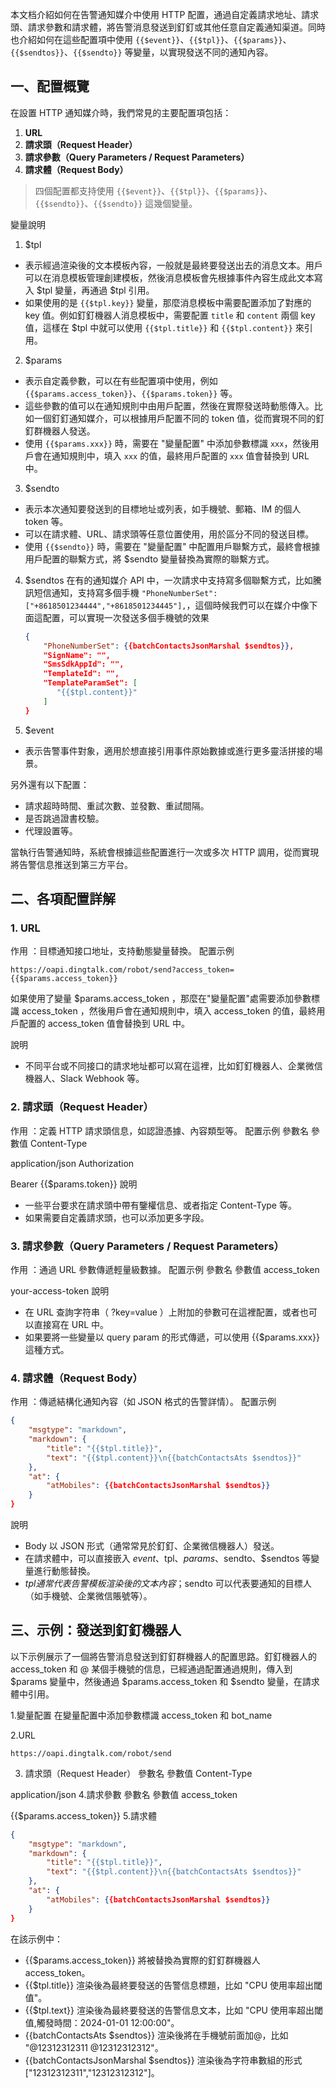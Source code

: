 本文档介紹如何在告警通知媒介中使用 HTTP 配置，通過自定義請求地址、請求頭、請求參數和請求體，將告警消息發送到釘釘或其他任意自定義通知渠道。同時也介紹如何在這些配置項中使用 `{{$event}}`、`{{$tpl}}`、`{{$params}}`、`{{$sendtos}}`、`{{$sendto}}` 等變量，以實現發送不同的通知內容。

## 一、配置概覽

在設置 HTTP 通知媒介時，我們常見的主要配置項包括：

1. **URL**
2. **請求頭（Request Header）**
3. **請求參數（Query Parameters / Request Parameters）**
4. **請求體（Request Body）**

> 四個配置都支持使用 `{{$event}}`、`{{$tpl}}`、`{{$params}}`、`{{$sendto}}`、`{{$sendto}}` 這幾個變量。

變量說明

1. $tpl
- 表示經過渲染後的文本模板內容，一般就是最終要發送出去的消息文本。用戶可以在消息模板管理創建模板，然後消息模板會先根據事件內容生成此文本寫入 $tpl 變量，再通過 $tpl 引用。
- 如果使用的是 `{{$tpl.key}}` 變量，那麼消息模板中需要配置添加了對應的 key 值。例如釘釘機器人消息模板中，需要配置 `title` 和 `content` 兩個 key 值，這樣在 $tpl 中就可以使用 `{{$tpl.title}}` 和 `{{$tpl.content}}` 來引用。

2. $params

- 表示自定義參數，可以在有些配置項中使用，例如 `{{$params.access_token}}`、`{{$params.token}}` 等。
- 這些參數的值可以在通知規則中由用戶配置，然後在實際發送時動態傳入。比如一個釘釘通知媒介，可以根據用戶配置不同的 token 值，從而實現不同的釘釘群機器人發送。
- 使用 `{{$params.xxx}}` 時，需要在 "變量配置" 中添加參數標識 `xxx`，然後用戶會在通知規則中，填入 `xxx` 的值，最終用戶配置的 `xxx` 值會替換到 URL 中。

3. $sendto

- 表示本次通知要發送到的目標地址或列表，如手機號、郵箱、IM 的個人 token 等。
- 可以在請求體、URL、請求頭等任意位置使用，用於區分不同的發送目標。
- 使用 `{{$sendto}}` 時，需要在 "變量配置" 中配置用戶聯繫方式，最終會根據用戶配置的聯繫方式，將 $sendto 變量替換為實際的聯繫方式。

4. $sendtos
在有的通知媒介 API 中，一次請求中支持寫多個聯繫方式，比如騰訊短信通知，支持寫多個手機 `"PhoneNumberSet": ["+8618501234444","+8618501234445"],`，這個時候我們可以在媒介中像下面這配置，可以實現一次發送多個手機號的效果
   ```json
   {
       "PhoneNumberSet": {{batchContactsJsonMarshal $sendtos}},
       "SignName": "",
       "SmsSdkAppId": "",
       "TemplateId": "",
       "TemplateParamSet": [
          "{{$tpl.content}}"
       ]
   }
   ```
5. $event
- 表示告警事件對象，適用於想直接引用事件原始數據或進行更多靈活拼接的場景。

另外還有以下配置：
- 請求超時時間、重試次數、並發數、重試間隔。
- 是否跳過證書校驗。
- 代理設置等。

當執行告警通知時，系統會根據這些配置進行一次或多次 HTTP 調用，從而實現將告警信息推送到第三方平台。

## 二、各項配置詳解
### 1. URL
作用 ：目標通知接口地址，支持動態變量替換。 配置示例

```text
https://oapi.dingtalk.com/robot/send?access_token={{$params.access_token}}
```

如果使用了變量 $params.access_token ，那麼在"變量配置"處需要添加參數標識 access_token ，然後用戶會在通知規則中，填入 access_token 的值，最終用戶配置的 access_token 值會替換到 URL 中。

說明
- 不同平台或不同接口的請求地址都可以寫在這裡，比如釘釘機器人、企業微信機器人、Slack Webhook 等。

### 2. 請求頭（Request Header）
作用 ：定義 HTTP 請求頭信息，如認證憑據、內容類型等。 配置示例
 參數名 參數值 Content-Type

application/json Authorization

Bearer {{$params.token}}
說明

- 一些平台要求在請求頭中帶有鑒權信息、或者指定 Content-Type 等。
- 如果需要自定義請求頭，也可以添加更多字段。
### 3. 請求參數（Query Parameters / Request Parameters）
作用 ：通過 URL 參數傳遞輕量級數據。 配置示例
 參數名 參數值 access_token

your-access-token
說明

- 在 URL 查詢字符串（ ?key=value ）上附加的參數可在這裡配置，或者也可以直接寫在 URL 中。
- 如果要將一些變量以 query param 的形式傳遞，可以使用 {{$params.xxx}} 這種方式。
### 4. 請求體（Request Body）
作用 ：傳遞結構化通知內容（如 JSON 格式的告警詳情）。 配置示例

```json
{
    "msgtype": "markdown",
    "markdown": {
        "title": "{{$tpl.title}}",
        "text": "{{$tpl.content}}\n{{batchContactsAts $sendtos}}"
    },
    "at": {
        "atMobiles": {{batchContactsJsonMarshal $sendtos}}
    }
}
```

說明

- Body 以 JSON 形式（通常常見於釘釘、企業微信機器人）發送。
- 在請求體中，可以直接嵌入 $event、$tpl、$params、$sendto、$sendtos 等變量進行動態替換。
- $tpl 通常代表告警模板渲染後的文本內容；$sendto 可以代表要通知的目標人（如手機號、企業微信賬號等）。
## 三、示例：發送到釘釘機器人
以下示例展示了一個將告警消息發送到釘釘群機器人的配置思路。釘釘機器人的 access_token 和 @ 某個手機號的信息，已經通過配置通過規則，傳入到 $params 變量中，然後通過 $params.access_token 和 $sendto 變量，在請求體中引用。

1.變量配置 在變量配置中添加參數標識 access_token 和 bot_name

2.URL

```plaintext
https://oapi.dingtalk.com/robot/send
 ```

3. 請求頭（Request Header） 參數名 參數值 Content-Type

application/json
4.請求參數
 參數名 參數值 access_token

{{$params.access_token}}
5.請求體

```json
{
    "msgtype": "markdown",
    "markdown": {
        "title": "{{$tpl.title}}",
        "text": "{{$tpl.content}}\n{{batchContactsAts $sendtos}}"
    },
    "at": {
        "atMobiles": {{batchContactsJsonMarshal $sendtos}}
    }
}
```

在該示例中：

- {{$params.access_token}} 將被替換為實際的釘釘群機器人 access_token。
- {{$tpl.title}} 渲染後為最終要發送的告警信息標題，比如 "CPU 使用率超出閾值"。
- {{$tpl.text}} 渲染後為最終要發送的告警信息文本，比如 "CPU 使用率超出閾值,觸發時間：2024-01-01 12:00:00"。
- {{batchContactsAts $sendtos}} 渲染後將在手機號前面加@，比如 "@12312312311 @12312312312"。
- {{batchContactsJsonMarshal $sendtos}} 渲染後為字符串數組的形式 ["12312312311","12312312312"]。